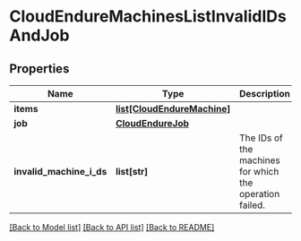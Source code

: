 # CloudEndureMachinesListInvalidIDsAndJob

## Properties
Name | Type | Description | Notes
------------ | ------------- | ------------- | -------------
**items** | [**list[CloudEndureMachine]**](CloudEndureMachine.md) |  | [optional]
**job** | [**CloudEndureJob**](CloudEndureJob.md) |  | [optional]
**invalid_machine_i_ds** | **list[str]** | The IDs of the machines for which the operation failed. | [optional]

[[Back to Model list]](API_README.md#documentation-for-models) [[Back to API list]](API_README.md#documentation-for-api-endpoints) [[Back to README]](API_README.md)

